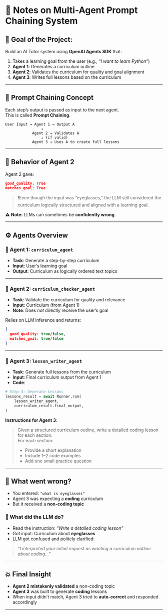 
# 🧠 Notes on Multi-Agent Prompt Chaining System

## 🎯 Goal of the Project:
Build an AI Tutor system using **OpenAI Agents SDK** that:

1. Takes a learning goal from the user (e.g., _“I want to learn Python”_)
2. **Agent 1**: Generates a curriculum outline
3. **Agent 2**: Validates the curriculum for quality and goal alignment
4. **Agent 3**: Writes full lessons based on the curriculum

---

## 🧠 Prompt Chaining Concept

Each step’s output is passed as input to the next agent.  
This is called **Prompt Chaining**.

```
User Input → Agent 1 → Output A
                ↓
            Agent 2 → Validates A
                ↓ (if valid)
            Agent 3 → Uses A to create full lessons
```

---

## 🧪 Behavior of Agent 2

Agent 2 gave:
```json
good_quality: True  
matches_goal: True
```

> ❗Even though the input was “eyeglasses,” the LLM still considered the curriculum logically structured and aligned with a learning goal.

⚠️ **Note:** LLMs can sometimes be **confidently wrong**.

---

## ⚙️ Agents Overview

### 🔹 Agent 1: `curriculum_agent`
- **Task**: Generate a step-by-step curriculum
- **Input**: User’s learning goal
- **Output**: Curriculum as logically ordered text topics

---

### 🔹 Agent 2: `curriculum_checker_agent`
- **Task**: Validate the curriculum for quality and relevance
- **Input**: Curriculum (from Agent 1)  
- **Note**: Does *not* directly receive the user’s goal

Relies on LLM inference and returns:

```json
{
  good_quality: true/false,
  matches_goal: true/false
}
```

---

### 🔹 Agent 3: `lesson_writer_agent`
- **Task**: Generate full lessons from the curriculum
- **Input**: Final curriculum output from Agent 1
- **Code**:

```python
# Step 3: Generate Lessons
lessons_result = await Runner.run(
    lesson_writer_agent,
    curriculum_result.final_output,
)
```

**Instructions for Agent 3**:

> Given a structured curriculum outline, write a detailed coding lesson for each section.  
> For each section:
> - Provide a short explanation  
> - Include 1–2 code examples  
> - Add one small practice question

---

## 🧐 What went wrong?

- You entered: `"what is eyeglasses"`
- Agent 3 was expecting a **coding** curriculum
- But it received a **non-coding topic**

### 🤖 What did the LLM do?
- Read the instruction: _“Write a detailed coding lesson”_
- Got input: Curriculum about **eyeglasses**
- LLM got confused and politely clarified:

> _“I interpreted your initial request as wanting a curriculum outline about coding...”_

---

## 💥 Final Insight

- **Agent 2 mistakenly validated** a non-coding topic
- **Agent 3** was built to generate **coding** lessons
- When input didn’t match, Agent 3 tried to **auto-correct** and responded accordingly

---  
